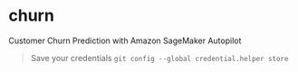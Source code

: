 # churn

Customer Churn Prediction with Amazon SageMaker Autopilot

> Save your credentials ```git config --global credential.helper store```

